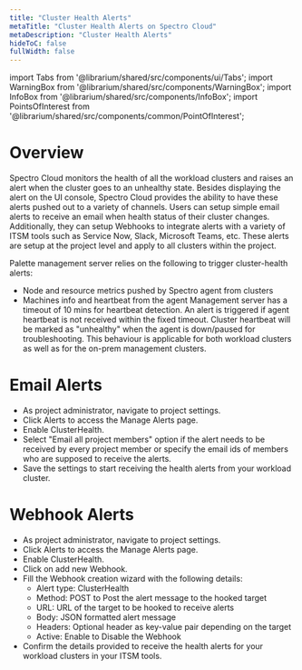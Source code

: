 ```yaml
---
title: "Cluster Health Alerts"
metaTitle: "Cluster Health Alerts on Spectro Cloud"
metaDescription: "Cluster Health Alerts"
hideToC: false
fullWidth: false
---
```


import Tabs from '@librarium/shared/src/components/ui/Tabs';
import WarningBox from '@librarium/shared/src/components/WarningBox';
import InfoBox from '@librarium/shared/src/components/InfoBox';
import PointsOfInterest from '@librarium/shared/src/components/common/PointOfInterest';


# Overview
Spectro Cloud monitors the health of all the workload clusters and raises an alert when the cluster goes to an unhealthy state. Besides displaying the alert on the UI console, Spectro Cloud provides the ability to have these alerts pushed out to a variety of channels. Users can setup simple email alerts to receive an email when health status of their cluster changes. Additionally, they can setup Webhooks to integrate alerts with a variety of ITSM tools such as Service Now, Slack, Microsoft Teams, etc. These alerts are setup at the project level and apply to all clusters within the project.

Palette management server relies on the following to trigger cluster-health alerts:
* Node and resource metrics pushed by Spectro agent from clusters
* Machines info and heartbeat from the agent
Management server has a timeout of 10 mins for heartbeat detection. An alert is triggered if agent heartbeat is not received within the fixed timeout. Cluster heartbeat will be marked as "unhealthy" when the agent is down/paused for troubleshooting. This behaviour is applicable for both workload clusters as well as for the on-prem management clusters.

# Email Alerts
* As project administrator, navigate to project settings.
* Click Alerts to access the Manage Alerts page.
* Enable ClusterHealth.
* Select "Email all project members" option if the alert needs to be received by every project member or specify the email ids of members who are supposed to receive the alerts.
* Save the settings to start receiving the health alerts from your workload cluster.

# Webhook Alerts

* As project administrator, navigate to project settings.
* Click Alerts to access the Manage Alerts page.
* Enable ClusterHealth.
* Click on add new Webhook.
* Fill the Webhook creation wizard with the following details:
	* Alert type: ClusterHealth
	* Method: POST to Post the alert message to the hooked target
	* URL: URL of the target to be hooked to receive alerts
	* Body: JSON formatted alert message
	* Headers: Optional header as key-value pair depending on the target
	* Active: Enable to Disable the Webhook
* Confirm the details provided to receive the health alerts for your workload clusters in your ITSM tools.




